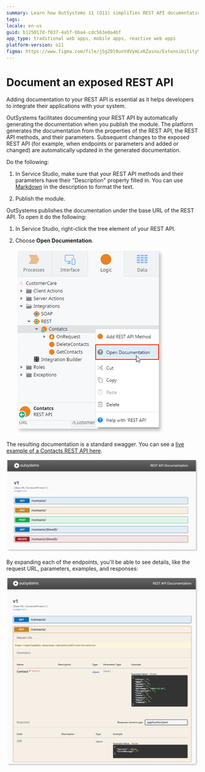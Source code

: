 ```yaml
---
summary: Learn how OutSystems 11 (O11) simplifies REST API documentation by automatically generating it upon module publication.
tags: 
locale: en-us
guid: b125017d-f037-4a5f-bba4-cdc563e0a4bf
app_type: traditional web apps, mobile apps, reactive web apps
platform-version: o11
figma: https://www.figma.com/file/jSgZ0l0unYdVymLxKZasno/Extensibility%20and%20Integration?node-id=418:0
---
```


# Document an exposed REST API

Adding documentation to your REST API is essential as it helps developers to integrate their applications with your system.

OutSystems facilitates documenting your REST API by automatically generating the documentation when you publish the module. The platform generates the documentation from the properties of the REST API, the REST API methods, and their parameters. Subsequent changes to the exposed REST API (for example, when endpoints or parameters and added or changed) are automatically updated in the generated documentation.

Do the following:

1. In Service Studio, make sure that your REST API methods and their parameters have their "Description" property filled in. You can use [Markdown](http://daringfireball.net/projects/markdown/syntax) in the description to format the text.

1. Publish the module.

OutSystems publishes the documentation under the base URL of the REST API. To open it do the following:

1. In Service Studio, right-click the tree element of your REST API.

1. Choose **Open Documentation**.

    ![Context menu in Service Studio showing the 'Open Documentation' option for a REST API.](images/ss-rest-open-documentation.png "Open REST API Documentation in Service Studio")

The resulting documentation is a standard swagger. You can see a [live example of a Contacts REST API here](https://expertsmobile.outsystems.com/ContactsAPI/rest/v1/).

![Screenshot of OutSystems REST API documentation interface with various HTTP method types for the Contacts API.](images/contacts-rest-swagger.png "Overview of REST API Documentation")

By expanding each of the endpoints, you'll be able to see details, like the request URL, parameters, examples, and responses:

![Detailed view of a PUT method in OutSystems REST API documentation showing request URL, parameters, and response structure.](images/contacts-rest-swagger-detail.png "Detailed REST API Documentation View")
